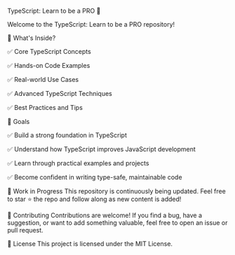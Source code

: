 TypeScript: Learn to be a PRO 🚀

Welcome to the TypeScript: Learn to be a PRO repository!

📘 What's Inside?

✅ Core TypeScript Concepts

✅ Hands-on Code Examples

✅ Real-world Use Cases

✅ Advanced TypeScript Techniques

✅ Best Practices and Tips

🎯 Goals

✅ Build a strong foundation in TypeScript

✅ Understand how TypeScript improves JavaScript development

✅ Learn through practical examples and projects

✅ Become confident in writing type-safe, maintainable code

🚧 Work in Progress
This repository is continuously being updated. Feel free to star ⭐ the repo and follow along as new content is added!

🤝 Contributing
Contributions are welcome! If you find a bug, have a suggestion, or want to add something valuable, feel free to open an issue or pull request.

📜 License
This project is licensed under the MIT License.
